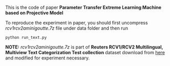 This is the code of paper **Parameter Transfer Extreme Learning Machine based on Projective Model**

To reproduce the experiment in paper, you should first uncompress *rcv1rcv2aminigoutte.7z* file under data folder and then run
```
python run_text.py
```

**NOTE:** *rcv1rcv2aminigoutte.7z* is part of **Reuters RCV1/RCV2 Multilingual, Multiview Text Categorization Test collection** dataset download from [here](http://ama.liglab.fr/~amini/DataSets/Classification/Multiview/ReutersMutliLingualMultiView.htm) and modified for experiment necessary.